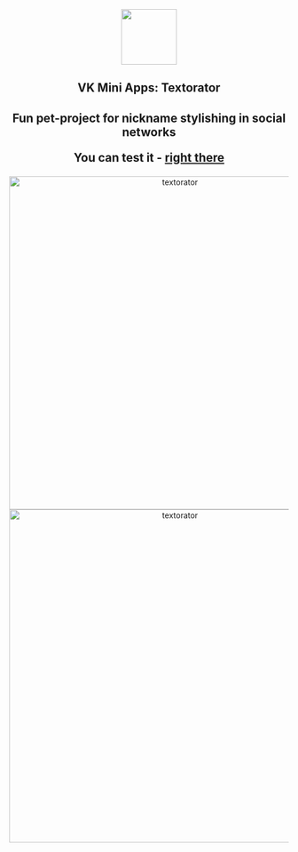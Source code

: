 <div align="center">
  <a href="https://github.com/VKCOM">
    <img width="100" height="100" src="https://avatars3.githubusercontent.com/u/1478241?s=200&v=4">
  </a>
  <br>
  <h2>VK Mini Apps: Textorator</h2>
</div>

<h2 align="center"> Fun pet-project for nickname stylishing in social networks 
<p>You can test it - <a href="https://vk.com/app7186340_80591618"> right there </a></p>

</h2>

<p align="center"><img src="https://i.ibb.co/HNzswX5/IMG-2320.png" alt="textorator" height="600"/> <img src="https://i.ibb.co/CVBq4BL/IMG-2322.png" alt="textorator" height="600"/></p>
